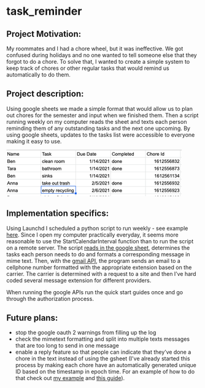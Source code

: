 # task_reminder

## Project Motivation:
My roommates and I had a chore wheel, but it was ineffective. We got confused during holidays and no one wanted to tell someone else that they forgot to do a chore. To solve that, I wanted to create a simple system to keep track of chores or other regular tasks that would remind us automatically to do them.

## Project description:
Using google sheets we made a simple format that would allow us to plan out chores for the semester and input when we finished them. Then a script running weekly on my computer reads the sheet and texts each person reminding them of any outstanding tasks and the next one upcoming. By using google sheets, updates to the tasks list were accessible to everyone making it easy to use.

![task example sheet](./example_chore_sheet.png)

## Implementation specifics:
Using Launchd I scheduled a python script to run weekly - see example [here](./task_reminder_plist.xml).  Since I open my computer practically everyday, it seems more reasonable to use the StartCalendarInterval function than to run the script on a remote server. The script [reads in the google sheet](https://developers.google.com/sheets/api/quickstart/python), determines the tasks each person needs to do and formats a corresponding message in mime text. Then, with the [gmail API](https://developers.google.com/gmail/api/quickstart/python), the program sends an email to a cellphone number formatted with the appropriate extension based on the carrier. The carrier is determined with a request to a site and then I’ve hard coded several message extension for different providers. 

When running the google APIs run the quick start guides once and go through the authorization process.
 

## Future plans:
- stop the google oauth 2 warnings from filling up the log
- check the mimetext formatting and split into multiple texts messages that are too long to send in one message
- enable a reply feature so that people can indicate that they’ve done a chore in the text instead of using the gsheet \(I've already started this process by making each chore have an automatically generated unique ID based on the timestamp in epoch time. For an example of how to do that check out [my example](./google_sheets_unique_id.js) and [this guide](https://yagisanatode.com/2019/01/23/google-apps-script-adding-a-unique-id-in-a-cell-on-edit-of-an-adjacent-cell-using-time/)\). 
